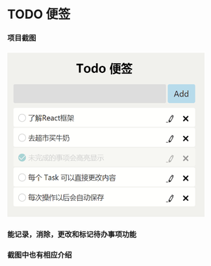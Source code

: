 # TODO 便签
<h3>项目截图<h3/>
<img src="https://github.com/xiaoshiziha/todo/blob/master/image/%E9%A1%B9%E7%9B%AE%E6%88%AA%E5%9B%BE.png" width="450" height="375" alt="图片加载失败时，显示这段字"/>
<h3>能记录，消除，更改和标记待办事项功能<h3/>
<h3>截图中也有相应介绍<h3/>

